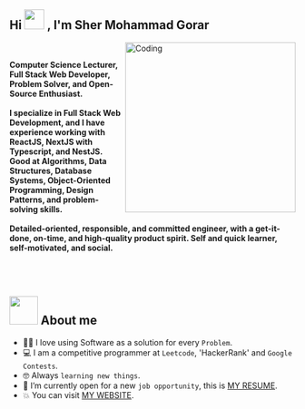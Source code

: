 ## Hi  <img src="https://media.giphy.com/media/hvRJCLFzcasrR4ia7z/giphy.gif" width="35"> , I'm Sher Mohammad Gorar


<img align="right" alt="Coding" width="300" src="https://i.pinimg.com/originals/81/17/8b/81178b47a8598f0c81c4799f2cdd4057.gif">

<div align=left>
        <br>
        <p>
            <strong>
                Computer Science Lecturer, Full Stack Web Developer, Problem Solver, and Open-Source Enthusiast.<br><br>
                I specialize in Full Stack Web Development, and I have experience working with ReactJS, NextJS with Typescript, and NestJS. Good at Algorithms, Data Structures,                         Database Systems, Object-Oriented Programming, Design Patterns, and problem-solving skills.<br><br>
                Detailed-oriented, responsible, and committed engineer, with a get-it-done, on-time, and high-quality product spirit. Self and quick learner, self-motivated, and                         social.
            </strong>
        </p>
        
         
         


<br><br>
## <picture><img src = "https://github.com/7oSkaaa/7oSkaaa/blob/main/Images/about_me.gif?raw=true" width = 50px></picture> About me
<!-- :school: I am a `Junior` at [Faculty of Computer Science ](http://suez.edu.eg/ar/%d9%83%d9%84%d9%8a%d8%a9-%d8%a7%d9%84%d8%ad%d8%a7%d8%b3%d8%a8%d8%a7%d8%aa-%d9%88%d8%a7%d9%84%d9%85%d8%b9%d9%84%d9%88%d9%85%d8%a7%d8%aa/) at [Suez Canal University](http://suez.edu.eg/ar/) -->
- :technologist: I love using Software as a solution for every `Problem`.
- :computer: I am a competitive programmer at `Leetcode`, 'HackerRank' and `Google Contests`.
- :nerd_face: Always `learning new things`.
- :thinking: I’m currently open for a new `job opportunity`, this is [MY RESUME](http://lnkiy.in/Ahmed_Hossam_Resume).
- :boom: You can visit [MY WEBSITE](https://cutt.ly/Ahmed_Hossam_Website).
<br>


       
